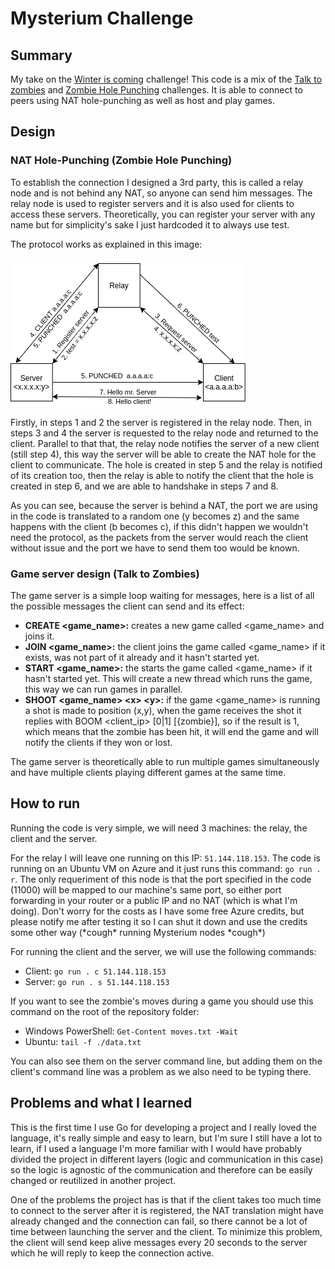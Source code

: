 # Mysterium Challenge

## Summary

My take on the [Winter is coming](https://github.com/mysteriumnetwork/winter-is-coming) challenge! This code is a mix of the [Talk to zombies](https://github.com/mysteriumnetwork/winter-is-coming/blob/master/quests/Talk_to_Zombies.md) and [Zombie Hole Punching](https://github.com/mysteriumnetwork/winter-is-coming/blob/master/quests/Zombie_Hole_Punching.md) challenges. It is able to connect to peers using NAT hole-punching as well as host and play games.

## Design

### NAT Hole-Punching (Zombie Hole Punching)

To establish the connection I designed a 3rd party, this is called a relay node and is not behind any NAT, so anyone can send him messages. The relay node is used to register servers and it is also used for clients to access these servers. Theoretically, you can register your server with any name but for simplicity's sake I just hardcoded it to always use test.

The protocol works as explained in this image:

![NAT hole-punching protocol diagram](./images/hole_punching_protocol.png)

Firstly, in steps 1 and 2 the server is registered in the relay node. Then, in steps 3 and 4 the server is requested to the relay node and returned to the client. Parallel to that that, the relay node notifies the server of a new client (still step 4), this way the server will be able to create the NAT hole for the client to communicate. The hole is created in step 5 and the relay is notified of its creation too, then the relay is able to notify the client that the hole is created in step 6, and we are able to handshake in steps 7 and 8.

As you can see, because the server is behind a NAT, the port we are using in the code is translated to a random one (y becomes z) and the same happens with the client (b becomes c), if this didn't happen we wouldn't need the protocol, as the packets from the server would reach the client without issue and the port we have to send them too would be known.

### Game server design (Talk to Zombies)

The game server is a simple loop waiting for messages, here is a list of all the possible messages the client can send and its effect:
- **CREATE \<game_name>:** creates a new game called \<game_name> and joins it.
- **JOIN \<game_name>:** the client joins the game called \<game_name> if it exists, was not part of it already and it hasn't started yet.
- **START \<game_name>:** the starts the game called \<game_name> if it hasn't started yet. This will create a new thread which runs the game, this way we can run games in parallel.
- **SHOOT \<game_name> \<x> \<y>:** if the game \<game_name> is running a shot is made to position (x,y), when the game receives the shot it replies with BOOM \<client_ip> [0|1] [{zombie}], so if the result is 1, which means that the zombie has been hit, it will end the game and will notify the clients if they won or lost.

The game server is theoretically able to run multiple games simultaneously and have multiple clients playing different games at the same time.

## How to run

Running the code is very simple, we will need 3 machines: the relay, the client and the server.

For the relay I will leave one running on this IP: `51.144.118.153`. The code is running on an Ubuntu VM on Azure and it just runs this command: `go run . r`. The only requeriment of this node is that the port specified in the code (11000) will be mapped to our machine's same port, so either port forwarding in your router or a public IP and no NAT (which is what I'm doing). Don't worry for the costs as I have some free Azure credits, but please notify me after testing it so I can shut it down and use the credits some other way (\*cough\* running Mysterium nodes \*cough\*)

For running the client and the server, we will use the following commands:
- Client: `go run . c 51.144.118.153`
- Server: `go run . s 51.144.118.153`

If you want to see the zombie's moves during a game you should use this command on the root of the repository folder:
- Windows PowerShell: `Get-Content moves.txt -Wait`
- Ubuntu: `tail -f ./data.txt`

You can also see them on the server command line, but adding them on the client's command line was a problem as we also need to be typing there.

## Problems and what I learned

This is the first time I use Go for developing a project and I really loved the language, it's really simple and easy to learn, but I'm sure I still have a lot to learn, if I used a language I'm more familiar with I would have probably divided the project in different layers (logic and communication in this case) so the logic is agnostic of the communication and therefore can be easily changed or reutilized in another project.

One of the problems the project has is that if the client takes too much time to connect to the server after it is registered, the NAT translation might have already changed and the connection can fail, so there cannot be a lot of time between launching the server and the client. To minimize this problem, the client will send keep alive messages every 20 seconds to the server which he will reply to keep the connection active.
